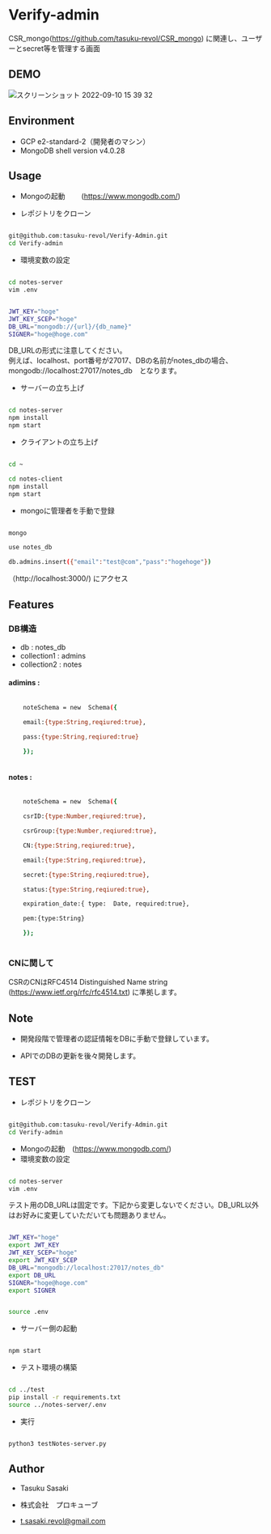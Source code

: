 # Verify-admin

  

CSR_mongo(https://github.com/tasuku-revol/CSR_mongo) に関連し、ユーザーとsecret等を管理する画面

## DEMO

![スクリーンショット 2022-09-10 15 39 32](https://user-images.githubusercontent.com/74899466/189472401-6d365575-c32c-4f7e-92b5-b9a09757afd4.png)


  

## Environment


* GCP e2-standard-2（開発者のマシン）
* MongoDB shell version v4.0.28

## Usage

* Mongoの起動　
　(https://www.mongodb.com/)

* レポジトリをクローン

  

```bash

git@github.com:tasuku-revol/Verify-Admin.git
cd Verify-admin

```

* 環境変数の設定

```bash

cd notes-server
vim .env

```



```bash

JWT_KEY="hoge"
JWT_KEY_SCEP="hoge"
DB_URL="mongodb://{url}/{db_name}"
SIGNER="hoge@hoge.com"

```
  
DB_URLの形式に注意してください。<br>
例えば、localhost、port番号が27017、DBの名前がnotes_dbの場合、mongodb://localhost:27017/notes_db　となります。

* サーバーの立ち上げ



  

```bash

cd notes-server
npm install
npm start

```

  

* クライアントの立ち上げ

  

```bash

cd ~

cd notes-client
npm install
npm start

```

  

* mongoに管理者を手動で登録

  

```bash

mongo

use notes_db

db.admins.insert({"email":"test@com","pass":"hogehoge"})

```

  

（http://localhost:3000/) にアクセス

## Features

### DB構造
 * db : notes_db
 * collection1 : admins
 * collection2 : notes
 
 #### adimins : 
 
```bash
	
	noteSchema = new  Schema({

	email:{type:String,reqiured:true},

	pass:{type:String,reqiured:true}

	});
	
```
	
 #### notes :
 
```bash
	
	noteSchema = new  Schema({

	csrID:{type:Number,reqiured:true},

	csrGroup:{type:Number,reqiured:true},

	CN:{type:String,reqiured:true},

	email:{type:String,reqiured:true},

	secret:{type:String,reqiured:true},

	status:{type:String,reqiured:true},

	expiration_date:{ type:  Date, required:true},

	pem:{type:String}

	});
	
```
	   

### CNに関して
CSRのCNはRFC4514 Distinguished Name string (https://www.ietf.org/rfc/rfc4514.txt) に準拠します。

  

## Note

* 開発段階で管理者の認証情報をDBに手動で登録しています。

  

* APIでのDBの更新を後々開発します。


## TEST 


* レポジトリをクローン

  

```bash

git@github.com:tasuku-revol/Verify-Admin.git
cd Verify-admin

```

* Mongoの起動　(https://www.mongodb.com/)
*  環境変数の設定


```bash

cd notes-server
vim .env

```

テスト用のDB_URLは固定です。下記から変更しないでください。DB_URL以外はお好みに変更していただいても問題ありません。

```bash

JWT_KEY="hoge"
export JWT_KEY
JWT_KEY_SCEP="hoge"
export JWT_KEY_SCEP
DB_URL="mongodb://localhost:27017/notes_db"
export DB_URL
SIGNER="hoge@hoge.com"
export SIGNER
```

```bash

source .env

```

*  サーバー側の起動

```bash

npm start

```

*  テスト環境の構築
```bash

cd ../test
pip install -r requirements.txt
source ../notes-server/.env

```
*  実行
```bash

python3 testNotes-server.py

```
  

## Author

* Tasuku Sasaki

*  株式会社　プロキューブ

* t.sasaki.revol@gmail.com

